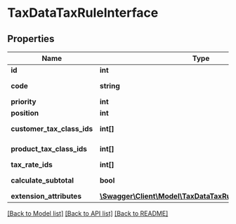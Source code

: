 # TaxDataTaxRuleInterface

## Properties
Name | Type | Description | Notes
------------ | ------------- | ------------- | -------------
**id** | **int** | Id | [optional] 
**code** | **string** | Tax rule code | 
**priority** | **int** | Priority | 
**position** | **int** | Sort order. | 
**customer_tax_class_ids** | **int[]** | Customer tax class id | 
**product_tax_class_ids** | **int[]** | Product tax class id | 
**tax_rate_ids** | **int[]** | Tax rate ids | 
**calculate_subtotal** | **bool** | Calculate subtotal. | [optional] 
**extension_attributes** | [**\Swagger\Client\Model\TaxDataTaxRuleExtensionInterface**](TaxDataTaxRuleExtensionInterface.md) |  | [optional] 

[[Back to Model list]](../README.md#documentation-for-models) [[Back to API list]](../README.md#documentation-for-api-endpoints) [[Back to README]](../README.md)


